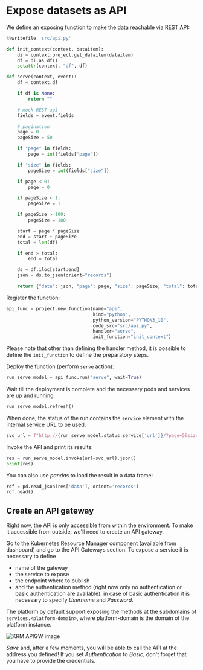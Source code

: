 # Expose datasets as API

We define an exposing function to make the data reachable via REST API:

```python
%%writefile 'src/api.py'

def init_context(context, dataitem):
    di = context.project.get_dataitem(dataitem)
    df = di.as_df()
    setattr(context, "df", df)

def serve(context, event):
    df = context.df

    if df is None:
        return ""

    # mock REST api
    fields = event.fields

    # pagination
    page = 0
    pageSize = 50

    if "page" in fields:
        page = int(fields["page"])

    if "size" in fields:
        pageSize = int(fields["size"])

    if page < 0:
        page = 0

    if pageSize < 1:
        pageSize = 1

    if pageSize > 100:
        pageSize = 100

    start = page * pageSize
    end = start + pageSize
    total = len(df)

    if end > total:
        end = total

    ds = df.iloc[start:end]
    json = ds.to_json(orient="records")

    return {"data": json, "page": page, "size": pageSize, "total": total}
```

Register the function:

```python
api_func = project.new_function(name="api",
                                kind="python",
                                python_version="PYTHON3_10",
                                code_src="src/api.py",
                                handler="serve",
                                init_function="init_context")
```

Please note that other than defining the handler method, it is possible to define the ``init_function`` to define the preparatory steps.

Deploy the function (perform ``serve`` action):

```python
run_serve_model = api_func.run("serve", wait=True)
```

Wait till the deployment is complete and the necessary pods and services are up and running.

```python
run_serve_model.refresh()
```

When done, the status of the run contains the ``service`` element with the internal service URL to be used.

```python
svc_url = f"http://{run_serve_model.status.service['url']}/?page=5&size=10"
```

Invoke the API and print its results:

```python
res = run_serve_model.invoke(url=svc_url).json()
print(res)
```

You can also use *pandas* to load the result in a data frame:

```python
rdf = pd.read_json(res['data'], orient='records')
rdf.head()
```

## Create an API gateway

Right now, the API is only accessible from within the environment. To make it accessible from outside, we'll need to create an API gateway.

Go to the Kubernetes Resource Manager component (available from dashboard) and go to the API Gateways section. To expose a service it is necessary to define

- name of the gateway
- the service to expose
- the endpoint where to publish
- and the authentication method (right now only no authentication or basic authentication are available). in case of basic authentication it is necessary to specify  *Username* and *Password*.

The platform by default support exposing the methods at the subdomains of ``services.<platform-domain>``, where platform-domain is the domain of the platform instance.

![KRM APIGW image](../../images/scenario-etl/apigw-krm.png)

*Save* and, after a few moments, you will be able to call the API at the address you defined! If you set *Authentication* to *Basic*, don't forget that you have to provide the credentials.
